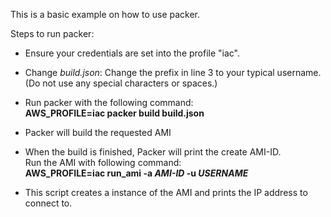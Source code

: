 
This is a basic example on how to use packer.

Steps to run packer:

- Ensure your credentials are set into the profile "iac".

- Change *build.json*: 
    Change the prefix in line 3 to your typical username. \
    (Do not use any special characters or spaces.)

- Run packer with the following command: \
    **AWS_PROFILE=iac packer build build.json**  

- Packer will build the requested AMI

- When the build is finished, Packer will print the create AMI-ID. \
    Run the AMI with following command: \
    **AWS_PROFILE=iac run_ami -a *AMI-ID* -u *USERNAME***

- This script creates a instance of the AMI and prints the IP address to connect to.
